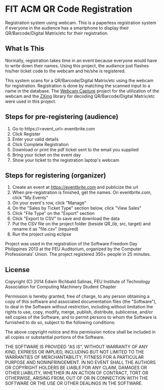 # FIT ACM QR Code Registration
Registration system using webcam. This is a paperless registration system if everyone in the audience has a smartphone to display their QR/Barcode/Digital Matrix/etc for their registration.

## What Is This

Normally, registration takes time in an event because everyone would have to write down their names. Using this project, the audience just flashes his/her ticket code to the webcam and he/she is registered. 

This system scans for a QR/Barcode/Digital Matrix/etc using the webcam for registration. Registration is done by matching the scanned input to a name in the database. The [Webcam Capture](https://github.com/sarxos/webcam-capture) project for the utilization of the webcam and the [ZXing](https://github.com/zxing/zxing) library for decoding QR/Barcode/Digital Matrix/etc were used in this project.

## Steps for pre-registering (audience)
1. Go to https://<event_url>.eventbrite.com
2. Click Register
3. Enter your valid details
4. Click Complete Registration
5. Download or print the pdf ticket sent to the email you supplied
6. Bring your ticket on the event day
7. Show your ticket to the registration laptop's webcam

## Steps for registering (organizer)
1. Create an event at https://eventbrite.com and publicize the url
2. When pre-registration is finished, get the names. On eventbrite.com, click "My Events"
3. On your event's row, click "Manage"
4. On the "Sales by Ticket Type" section below, click "View Sales"
5. Click "File Type" on the "Export" section
6. Click "Export to CSV" to save and download the data
7. Put the CSV file on the project folder (beside QR_lib, src, target) and rename it as "file.csv" (required)
8. Run the project using eclipse

Project was used in the registration of the Software Freedom Day Philippines 2013 at the FEU Auditorium, organized by the Computer Professionals' Union. The project registered 350+ people in 25 minutes. 

## License

Copyright (C) 2014 Edwin Richbald Salinas, FEU Institute of Technology Association for Computing Machinery Student Chapter

Permission is hereby granted, free of charge, to any person obtaining a copy of this software and associated documentation files (the "Software"), to deal in the Software without restriction, including without limitation the rights to use, copy, modify, merge, publish, distribute, sublicense, and/or sell copies of the Software, and to permit persons to whom the Software is furnished to do so, subject to the following conditions:

The above copyright notice and this permission notice shall be included in all copies or substantial portions of the Software.

THE SOFTWARE IS PROVIDED "AS IS", WITHOUT WARRANTY OF ANY KIND, EXPRESS OR IMPLIED, INCLUDING BUT NOT LIMITED TO THE WARRANTIES OF MERCHANTABILITY, FITNESS FOR A PARTICULAR PURPOSE AND NONINFRINGEMENT. IN NO EVENT SHALL THE AUTHORS OR COPYRIGHT HOLDERS BE LIABLE FOR ANY CLAIM, DAMAGES OR OTHER LIABILITY, WHETHER IN AN ACTION OF CONTRACT, TORT OR OTHERWISE, ARISING FROM, OUT OF OR IN CONNECTION WITH THE SOFTWARE OR THE USE OR OTHER DEALINGS IN THE SOFTWARE.
